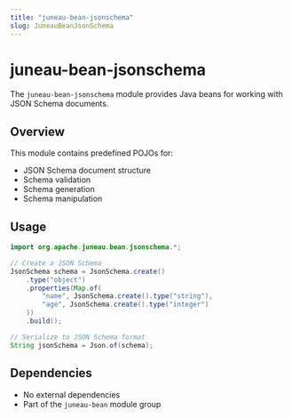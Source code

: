 ```yaml
---
title: "juneau-bean-jsonschema"
slug: JuneauBeanJsonSchema
---
```


# juneau-bean-jsonschema

The `juneau-bean-jsonschema` module provides Java beans for working with JSON Schema documents.

## Overview

This module contains predefined POJOs for:

- JSON Schema document structure
- Schema validation
- Schema generation
- Schema manipulation

## Usage

```java
import org.apache.juneau.bean.jsonschema.*;

// Create a JSON Schema
JsonSchema schema = JsonSchema.create()
    .type("object")
    .properties(Map.of(
        "name", JsonSchema.create().type("string"),
        "age", JsonSchema.create().type("integer")
    ))
    .build();

// Serialize to JSON Schema format
String jsonSchema = Json.of(schema);
```

## Dependencies

- No external dependencies
- Part of the `juneau-bean` module group
